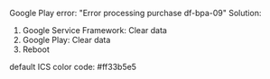 Google Play error: "Error processing purchase df-bpa-09"
Solution:
1. Google Service Framework: Clear data
2. Google Play: Clear data
3. Reboot

default ICS color code: #ff33b5e5
